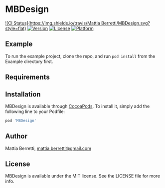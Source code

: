 # MBDesign

[![CI Status](https://img.shields.io/travis/Mattia Berretti/MBDesign.svg?style=flat)](https://travis-ci.org/mattiaberretti/MBDesign)
[![Version](https://img.shields.io/cocoapods/v/MBDesign.svg?style=flat)](https://cocoapods.org/pods/MBDesign)
[![License](https://img.shields.io/cocoapods/l/MBDesign.svg?style=flat)](https://cocoapods.org/pods/MBDesign)
[![Platform](https://img.shields.io/cocoapods/p/MBDesign.svg?style=flat)](https://cocoapods.org/pods/MBDesign)

## Example

To run the example project, clone the repo, and run `pod install` from the Example directory first.

## Requirements

## Installation

MBDesign is available through [CocoaPods](https://cocoapods.org). To install
it, simply add the following line to your Podfile:

```ruby
pod 'MBDesign'
```

## Author

Mattia Berretti, mattia.berretti@gmail.com

## License

MBDesign is available under the MIT license. See the LICENSE file for more info.
